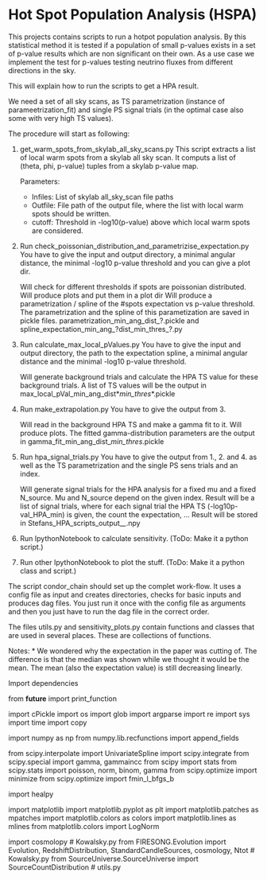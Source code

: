 # Hot Spot Population Analysis (HSPA)

This projects contains scripts to run a hotpot population analysis. By this statistical method it is tested if a population of small p-values exists in a set of p-value results which are non significant on their own.
As a use case we implement the test for p-values testing neutrino fluxes from different directions in the sky.


This will explain how to run the scripts to get a HPA result.

We need a set of all sky scans, as TS parametrization (instance of parameetrization_fit) and single PS signal trials (in the optimal case also some with very high TS values).

The procedure will start as following:

1. get_warm_spots_from_skylab_all_sky_scans.py
    This script extracts a list of local warm spots from a skylab all sky scan.
    It computs a list of (theta, phi, p-value) tuples from a skylab p-value map.

    Parameters:
    * Infiles: List of skylab all_sky_scan file paths
    * Outfile: File path of the output file, where the list with local warm spots
        should be written.
    * cutoff: Threshold in -log10(p-value) above which local warm spots are
        considered.

2. Run check_poissonian_distribution_and_parametrizise_expectation.py
    You have to give the input and output directory, a minimal angular distance, the minimal -log10 p-value threshold and you can give a plot dir.

    Will check for different thresholds if spots are poissonian distributed. Will produce plots and put them in a plot dir
    Will produce a parametrization / spline of the #spots expectation vs p-value threshold.
    The parametrization and the spline of this parametization are saved in pickle files.
    parametrization_min_ang_dist_?.pickle and spline_expectation_min_ang_?dist_min_thres_?.py

3. Run calculate_max_local_pValues.py
    You have to give the input and output directory, the path to the expectation spline, a minimal angular distance and the minimal -log10 p-value threshold.

    Will generate background trials and calculate the HPA TS value for these background trials. A list of TS values will be the output in
    max_local_pVal_min_ang_dist*_min_thres_*.pickle

4. Run make_extrapolation.py
    You have to give the output from 3.

    Will read in the background HPA TS and make a gamma fit to it. Will produce plots.
    The fitted gamma-distribution parameters are the output in gamma_fit_min_ang_dist_*_min_thres_*.pickle

5. Run hpa_signal_trials.py
    You have to give the output from 1., 2. and 4. as well as the TS parametrization and the single PS sens trials and an index.

    Will generate signal trials for the HPA analysis for a fixed mu and a fixed N_source. Mu and N_source depend on the given index.
    Result will be a list of signal trials, where for each signal trial the HPA TS (-log10p-val_HPA_min) is given, the count the expectation, ...
    Result will be stored in Stefans_HPA_scripts_output_*_*.npy

6. Run IpythonNotebook to calculate sensitivity. (ToDo: Make it a python script.)

7. Run other IpythonNotebook to plot the stuff. (ToDo: Make it a python class and script.)


The script condor_chain should set up the complet work-flow. It uses a config file as input and creates directories, checks for basic inputs and produces dag files. You just run it once with the config file as arguments and then you just have to run the dag file in the correct order.    


The files utils.py and sensitivity_plots.py contain functions and classes that are used in several places. These are collections of functions.


Notes:
    * We wondered why the expectation in the paper was cutting of. The difference is that the median was shown while we thought it would be the mean. The mean (also the expectation value) is still decreasing linearly.


Import dependencies

from __future__ import print_function

import cPickle
import os
import glob
import argparse
import re
import sys
import time
import copy

import numpy as np
from numpy.lib.recfunctions import append_fields

from scipy.interpolate import UnivariateSpline
import scipy.integrate
from scipy.special import gamma, gammaincc
from scipy import stats
from scipy.stats import poisson, norm, binom, gamma
from scipy.optimize import minimize
from scipy.optimize import fmin_l_bfgs_b

import healpy

import matplotlib
import matplotlib.pyplot as plt
import matplotlib.patches as mpatches
import matplotlib.colors as colors
import matplotlib.lines as mlines
from matplotlib.colors import LogNorm

import cosmolopy                                                                                                                            # Kowalsky.py
from FIRESONG.Evolution import Evolution, RedshiftDistribution, StandardCandleSources, cosmology, Ntot                                      # Kowalsky.py
from SourceUniverse.SourceUniverse import SourceCountDistribution                                                                           # utils.py

